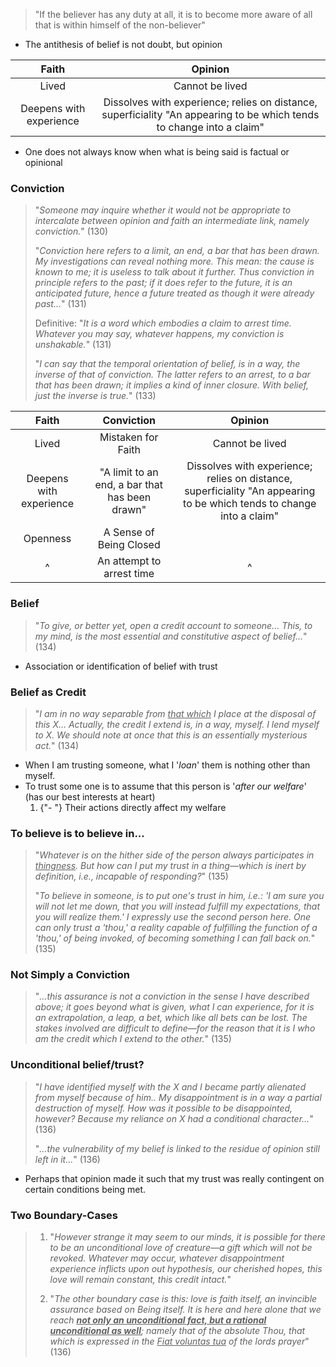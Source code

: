 > "If the believer has any duty at all, it is to become more aware of all that is within himself of the non-believer"

- The antithesis of belief is not doubt, but opinion


|          Faith          |                                                        Opinion                                                        |
|:-----------------------:|:---------------------------------------------------------------------------------------------------------------------:|
|          Lived          |                                                    Cannot be lived                                                    |
| Deepens with experience | Dissolves with experience; relies on distance, superficiality "An appearing to be which tends to change into a claim" |

- One does not always know when what is being said is factual or opinional

### Conviction

> "*Someone may inquire whether it would not be appropriate to intercalate between opinion and faith an intermediate link, namely conviction.*" (130)
> 
> "*Conviction here refers to a limit, an end, a bar that has been drawn. My investigations can reveal nothing more. This mean: the cause is known to me; it is useless to talk about it further. Thus conviction in principle refers to the past; if it does refer to the future, it is an anticipated future, hence a future treated as though it were already past...*" (131)
> 
> Definitive: "*It is a word which embodies a claim to arrest time. Whatever you may say, whatever happens, my conviction is unshakable.*" (131)
> 
> "*I can say that the temporal orientation of belief, is in a way, the inverse of that of conviction. The latter refers to an arrest, to a bar that has been drawn; it implies a kind of inner closure. With belief, just the inverse is true.*" (133)

|          Faith          |                   Conviction                   |                                                        Opinion                                                        |
|:-----------------------:|:----------------------------------------------:|:---------------------------------------------------------------------------------------------------------------------:|
|          Lived          |               Mistaken for Faith               |                                                    Cannot be lived                                                    |
| Deepens with experience | "A limit to an end, a bar that has been drawn" | Dissolves with experience; relies on distance, superficiality "An appearing to be which tends to change into a claim" |
|        Openness         |            A Sense of Being Closed             |                                                                                                                       |
|            ^            |           An attempt to arrest time            |                                                           ^                                                           |
### Belief
> "*To give, or better yet, open a credit account to someone... This, to my mind, is the most essential and constitutive aspect of belief...*" (134)
- Association or identification of belief with trust

### Belief as Credit
> "*I am in no way separable from <u>that which</u> I place at the disposal of this X... Actually, the credit I extend is, in a way, myself. I lend myself to X. We should note at once that this is an essentially mysterious act.*" (134)
- When I am trusting someone, what I '*loan*' them is nothing other than myself.
- To trust some one is to assume that this person is '*after our welfare*' (has our best interests at heart)
	1. {"- "} Their actions directly affect my welfare

### To believe is to believe in...
> "*Whatever is on the hither side of the person always participates in <u>thingness</u>. But how can I put my trust in a thing—which is inert by definition, i.e., incapable of responding?*" (135)
> 
> "*To believe in someone, is to put one's trust in him, i.e.: 'I am sure you will not let me down, that you will instead fulfill my expectations, that you will realize them.' I expressly use the second person here. One can only trust a 'thou,' a reality capable of fulfilling the function of a 'thou,' of being invoked, of becoming something I can fall back on.*" (135)

### Not Simply a Conviction
> "*…this assurance is not a conviction in the sense I have described above; it goes beyond what is given, what I can experience, for it is an extrapolation, a leap, a bet, which like all bets can be lost. The stakes involved are difficult to define—for the reason that it is I who am the credit which I extend to the other.*" (135)

### Unconditional belief/trust?
> "*I have identified myself with the X and I became partly alienated from myself because of him.. My disappointment is in a way a partial destruction of myself. How was it possible to be disappointed, however? Because my reliance on X had a conditional character...*" (136)
> 
> "*…the vulnerability of my belief is linked to the residue of opinion still left in it...*" (136)
- Perhaps that opinion made it such that my trust was really contingent on certain conditions being met.

### Two Boundary-Cases
> 1. "*However strange it may seem to our minds, it is possible for there to be an unconditional love of creature—a gift which will not be revoked. Whatever may occur, whatever disappointment experience inflicts upon out hypothesis, our cherished hopes, this love will remain constant, this credit intact.*"
>
> 2. "*The other boundary case is this: love is faith itself, an invincible assurance based on Being itself. It is here and here alone that we reach **<u>not only an unconditional fact, but a rational unconditional as well</u>**; namely that of the absolute Thou, that which is expressed in the <u>Fiat voluntas tua</u> of the lords prayer*" (136)